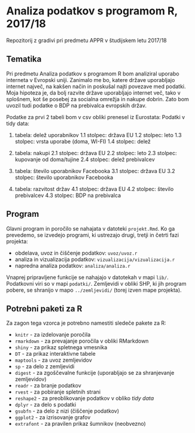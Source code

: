 # Analiza podatkov s programom R, 2017/18

Repozitorij z gradivi pri predmetu APPR v študijskem letu 2017/18

## Tematika
Pri predmetu Analiza podatkov s programom R bom analiziral uporabo interneta v Evropski uniji. Zanimalo me bo, katere države uporabljajo internet največ, na kakšen način in poskušal najti povezave med podatki. Moja hipoteza je, da bolj razvite države uporabljajo internet več, tako v splošnem, kot še posebej za socialna omrežja in nakupe dobrin. Zato bom uvozil tudi podatke o BDP na prebivalca evropskih držav.

Podatke za prvi 2 tabeli bom v csv obliki prenesel iz Eurostata:
Podatki v tidy data:
1. tabela: delež uporabnikov
1.1 stolpec: država EU 
1.2 stolpec: leto
1.3 stolpec: vrsta uporabe (doma, WI-FI)
1.4 stolpec: delež

2. tabela: nakupi
2.1 stolpec: država EU
2.2 stolpec: leto
2.3 stolpec: kupovanje od doma/tujine
2.4 stolpec: delež prebivalcev

3. tabela: število uporabnikov Facebooka
3.1 stolpec: država EU
3.2 stolpec: število uporabnikov Facebooka

4. tabela: razvitost držav
4.1 stolpec: država EU
4.2 stolpec: število prebivalcev
4.3 stolpec: BDP na prebivalca


## Program

Glavni program in poročilo se nahajata v datoteki `projekt.Rmd`. Ko ga prevedemo,
se izvedejo programi, ki ustrezajo drugi, tretji in četrti fazi projekta:

* obdelava, uvoz in čiščenje podatkov: `uvoz/uvoz.r`
* analiza in vizualizacija podatkov: `vizualizacija/vizualizacija.r`
* napredna analiza podatkov: `analiza/analiza.r`

Vnaprej pripravljene funkcije se nahajajo v datotekah v mapi `lib/`. Podatkovni
viri so v mapi `podatki/`. Zemljevidi v obliki SHP, ki jih program pobere, se
shranijo v mapo `../zemljevidi/` (torej izven mape projekta).

## Potrebni paketi za R

Za zagon tega vzorca je potrebno namestiti sledeče pakete za R:

* `knitr` - za izdelovanje poročila
* `rmarkdown` - za prevajanje poročila v obliki RMarkdown
* `shiny` - za prikaz spletnega vmesnika
* `DT` - za prikaz interaktivne tabele
* `maptools` - za uvoz zemljevidov
* `sp` - za delo z zemljevidi
* `digest` - za zgoščevalne funkcije (uporabljajo se za shranjevanje zemljevidov)
* `readr` - za branje podatkov
* `rvest` - za pobiranje spletnih strani
* `reshape2` - za preoblikovanje podatkov v obliko *tidy data*
* `dplyr` - za delo s podatki
* `gsubfn` - za delo z nizi (čiščenje podatkov)
* `ggplot2` - za izrisovanje grafov
* `extrafont` - za pravilen prikaz šumnikov (neobvezno)
